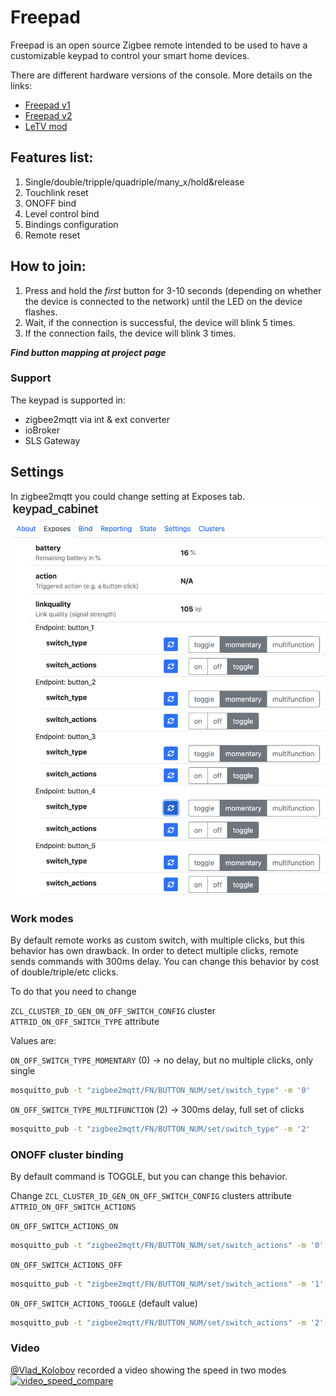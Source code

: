 # Freepad

Freepad is an open source Zigbee remote intended to be used to have a customizable keypad to control your smart home devices.  

There are different hardware versions of the console.
More details on the links:
* [Freepad v1](https://github.com/diyruz/freepad/README_FREEPAD_v1.md)
* [Freepad v2](https://github.com/diyruz/freepad/README_FREEPAD_v2.md)
* [LeTV mod](https://github.com/diyruz/freepad/README_FREEPAD_LETV.md)

## Features list:
1. Single/double/tripple/quadriple/many_x/hold&release
2. Touchlink reset
3. ONOFF bind
4. Level control bind
5. Bindings configuration
6. Remote reset

## How to join:
1. Press and hold the *first* button for 3-10 seconds (depending on whether the device is connected to the network) until the LED on the device flashes.
2. Wait, if the connection is successful, the device will blink 5 times.
3. If the connection fails, the device will blink 3 times.

***Find button mapping at project page***

### Support
The keypad is supported in:
* zigbee2mqtt via int & ext converter
* ioBroker
* SLS Gateway

## Settings
In zigbee2mqtt you could change setting at Exposes tab.
![](/images/z2m_exposes.png)

### Work modes
By default remote works as custom switch, with multiple clicks, but this behavior has own drawback.
In order to detect multiple clicks, remote sends commands with 300ms delay.
You can change this behavior by cost of double/triple/etc clicks.

To do that you need to change

`ZCL_CLUSTER_ID_GEN_ON_OFF_SWITCH_CONFIG` cluster `ATTRID_ON_OFF_SWITCH_TYPE` attribute

Values are:

`ON_OFF_SWITCH_TYPE_MOMENTARY` (0) -> no delay, but no multiple clicks, only single

```bash
mosquitto_pub -t "zigbee2mqtt/FN/BUTTON_NUM/set/switch_type" -m '0'
```

`ON_OFF_SWITCH_TYPE_MULTIFUNCTION` (2) -> 300ms delay, full set of clicks

```bash
mosquitto_pub -t "zigbee2mqtt/FN/BUTTON_NUM/set/switch_type" -m '2'
```


### ONOFF cluster binding
By default command is TOGGLE, but you can change this behavior.

Change `ZCL_CLUSTER_ID_GEN_ON_OFF_SWITCH_CONFIG` clusters attribute `ATTRID_ON_OFF_SWITCH_ACTIONS`

`ON_OFF_SWITCH_ACTIONS_ON`

```bash
mosquitto_pub -t "zigbee2mqtt/FN/BUTTON_NUM/set/switch_actions" -m '0'
```

`ON_OFF_SWITCH_ACTIONS_OFF`

```bash
mosquitto_pub -t "zigbee2mqtt/FN/BUTTON_NUM/set/switch_actions" -m '1'
```

`ON_OFF_SWITCH_ACTIONS_TOGGLE` (default value)

```bash
mosquitto_pub -t "zigbee2mqtt/FN/BUTTON_NUM/set/switch_actions" -m '2'
```

### Video
[@Vlad_Kolobov](http://t.me/@MoNo320) recorded a video showing the speed in two modes
[![video_speed_compare](https://img.youtube.com/vi/XvhNs9Tn12M/0.jpg)](https://www.youtube.com/watch?v=XvhNs9Tn12M)
